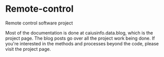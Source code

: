 # Remote-control
Remote control software project



Most of the documentation is done at caiusinfo.data.blog, which is the project page. 
The blog posts go over all the project work being done.
If you're interested in the methods and processes beyond the code, please visit the project page. 
